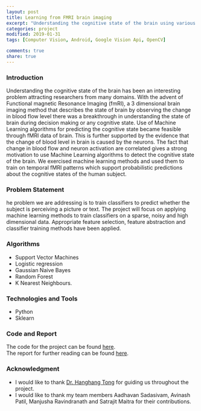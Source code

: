 ```yaml
---
layout: post
title: Learning from FMRI brain imaging 
excerpt: "Understanding the cognitive state of the brain using various machine learning algorithms."
categories: project
modified: 2019-01-31
tags: [Computer Vision, Android, Google Vision Api, OpenCV]

comments: true
share: true
---
```


### Introduction

Understanding the cognitive state of the brain has been an interesting problem attracting researchers from many domains. With the advent of Functional magnetic Resonance Imaging (fmRI), a 3 dimensional  brain imaging method that describes the state of brain by observing the change in blood flow level there was a breakthrough in understanding the state of brain during decision making or any cognitive state. Use of Machine Learning algorithms for predicting the cognitive state became feasible through fMRI data of brain. This is further supported by the evidence that the change of blood level in brain is caused by the neurons. The fact that change in blood flow and neuron activation are correlated gives a strong motivation to use Machine Learning algorithms to detect the cognitive state of the brain. We exercised machine learning methods and used them to train on temporal fMRI patterns which support probabilistic predictions about the cognitive states of the human subject.


### Problem Statement
he problem we are addressing is to train classifiers to predict whether the subject is perceiving a picture or text. The project will focus on applying machine learning methods to train classifiers on a sparse, noisy and high dimensional  data. Appropriate feature selection, feature abstraction and classifier training methods have been applied.

### Algorithms

* Support Vector Machines 
* Logistic regression 
* Gaussian Naive Bayes 
* Random Forest 
* K Nearest Neighbours. 

### Technologies and Tools 

* Python 
* Sklearn

### Code and Report
The code for the project can be found [here](https://github.com/vinitsheth/fmri). 
<br/> The report for further reading can be found [here](https://github.com/vinitsheth/fmri/blob/master/Learning%20from%20FMRI%20Brain%20Imaging.pdf).



### Acknowledgment

* I would like to thank [Dr. Hanghang Tong](http://tonghanghang.org/) for guiding us throughout the project.
* I would like to thank my team members Aadhavan Sadasivam, Avinash Patil, Manjusha Ravindranath and Satrajit Maitra for their contributions.
